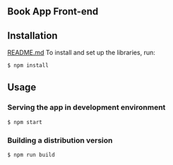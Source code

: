 ## Book App Front-end

## Installation
[README.md](README.md)
To install and set up the libraries, run:
```sh    
$ npm install
```

## Usage

### Serving the app in development environment

```sh
$ npm start
```

### Building a distribution version

```sh
$ npm run build
```